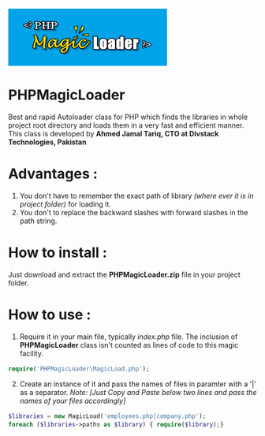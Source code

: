 ![alt text](https://raw.githubusercontent.com/ahmedjamaltariq/PHPMagicLoader/master/PHPMagicLoader_github.png)
# PHPMagicLoader
Best and rapid Autoloader class for PHP which finds the libraries in whole project root directory and loads them in a very fast and efficient manner.
This class is developed by **Ahmed Jamal Tariq, CTO at Divstack Technologies, Pakistan**

# Advantages :
1) You don't have to remember the exact path of library *(where ever it is in project folder)* for loading it.
2) You don't to replace the backward slashes with forward slashes in the path string.

# How to install :
Just download and extract the **PHPMagicLoader.zip** file in your project folder.

# How to use :
1) Require it in your main file, typically *index.php* file. The inclusion of **PHPMagicLoader** class isn't counted as lines of code to this magic facility.

```php
require('PHPMagicLoader\MagicLoad.php');
```

2) Create an instance of it and pass the names of files in paramter with a '|' as a separator. *Note: [Just Copy and Paste below two lines and pass the names of your files accordingly]*

```php
$libraries = new MagicLoad('employees.php|company.php');
foreach ($libraries->paths as $library) { require($library);}
```
